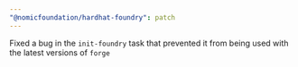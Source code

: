 ```yaml
---
"@nomicfoundation/hardhat-foundry": patch
---
```


Fixed a bug in the `init-foundry` task that prevented it from being used with the latest versions of `forge`
